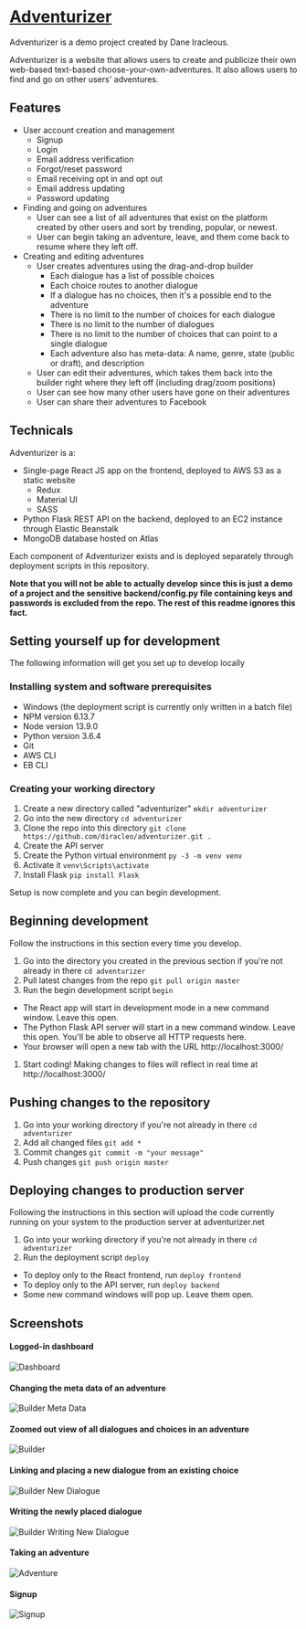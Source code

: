 # [Adventurizer](https://adventurizer.net)

Adventurizer is a demo project created by Dane Iracleous. 

Adventurizer is a website that allows users to create and publicize their own web-based text-based choose-your-own-adventures. It also allows users to find and go on other users' adventures.

## Features

* User account creation and management
  * Signup
  * Login
  * Email address verification
  * Forgot/reset password
  * Email receiving opt in and opt out
  * Email address updating
  * Password updating
* Finding and going on adventures
  * User can see a list of all adventures that exist on the platform created by other users and sort by trending, popular, or newest. 
  * User can begin taking an adventure, leave, and them come back to resume where they left off.
* Creating and editing adventures
  * User creates adventures using the drag-and-drop builder
    * Each dialogue has a list of possible choices
    * Each choice routes to another dialogue
    * If a dialogue has no choices, then it's a possible end to the adventure
    * There is no limit to the number of choices for each dialogue
    * There is no limit to the number of dialogues
    * There is no limit to the number of choices that can point to a single dialogue
    * Each adventure also has meta-data: A name, genre, state (public or draft), and description
  * User can edit their adventures, which takes them back into the builder right where they left off (including drag/zoom positions)
  * User can see how many other users have gone on their adventures
  * User can share their adventures to Facebook

## Technicals

Adventurizer is a:
  * Single-page React JS app on the frontend, deployed to AWS S3 as a static website
    * Redux
    * Material UI
    * SASS
  * Python Flask REST API on the backend, deployed to an EC2 instance through Elastic Beanstalk
  * MongoDB database hosted on Atlas

Each component of Adventurizer exists and is deployed separately through deployment scripts in this repository. 

**Note that you will not be able to actually develop since this is just a demo of a project and the sensitive backend/config.py file containing keys and passwords is excluded from the repo. The rest of this readme ignores this fact.**

## Setting yourself up for development

The following information will get you set up to develop locally

### Installing system and software prerequisites

* Windows (the deployment script is currently only written in a batch file)
* NPM version 6.13.7
* Node version 13.9.0
* Python version 3.6.4
* Git
* AWS CLI
* EB CLI

### Creating your working directory

1. Create a new directory called "adventurizer" `mkdir adventurizer`
1. Go into the new directory `cd adventurizer`
1. Clone the repo into this directory `git clone https://github.com/diracleo/adventurizer.git .`
1. Create the API server
  1. Create the Python virtual environment `py -3 -m venv venv`
  1. Activate it `venv\Scripts\activate`
  1. Install Flask `pip install Flask`

Setup is now complete and you can begin development.

## Beginning development

Follow the instructions in this section every time you develop.

1. Go into the directory you created in the previous section if you're not already in there `cd adventurizer`
1. Pull latest changes from the repo `git pull origin master`
1. Run the begin development script `begin`
  * The React app will start in development mode in a new command window. Leave this open.
  * The Python Flask API server will start in a new command window. Leave this open. You'll be able to observe all HTTP requests here.
  * Your browser will open a new tab with the URL http://localhost:3000/
1. Start coding! Making changes to files will reflect in real time at http://localhost:3000/

## Pushing changes to the repository

1. Go into your working directory if you're not already in there `cd adventurizer`
1. Add all changed files `git add *`
1. Commit changes `git commit -m "your message"`
1. Push changes `git push origin master`

## Deploying changes to production server

Following the instructions in this section will upload the code currently running on your system to the production server at adventurizer.net

1. Go into your working directory if you're not already in there `cd adventurizer`
1. Run the deployment script `deploy`
  * To deploy only to the React frontend, run `deploy frontend`
  * To deploy only to the API server, run `deploy backend`
  * Some new command windows will pop up. Leave them open.


## Screenshots

#### Logged-in dashboard 
![Dashboard](promo/dashboard.jpg)

#### Changing the meta data of an adventure
![Builder Meta Data](promo/builder-meta-data.jpg)

#### Zoomed out view of all dialogues and choices in an adventure
![Builder](promo/builder.jpg)

#### Linking and placing a new dialogue from an existing choice
![Builder New Dialogue](promo/builder-new-dialogue.jpg)

#### Writing the newly placed dialogue
![Builder Writing New Dialogue](promo/builder-new-dialogue-writing.jpg)

#### Taking an adventure
![Adventure](promo/taking-adventure.jpg)

#### Signup
![Signup](promo/signup.jpg)